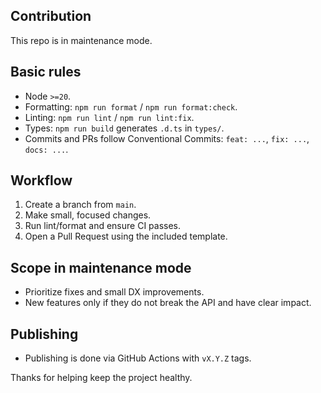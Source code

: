 ## Contribution

This repo is in maintenance mode.

## Basic rules

- Node `>=20`.
- Formatting: `npm run format` / `npm run format:check`.
- Linting: `npm run lint` / `npm run lint:fix`.
- Types: `npm run build` generates `.d.ts` in `types/`.
- Commits and PRs follow Conventional Commits: `feat: ...`, `fix: ...`, `docs: ...`.

## Workflow

1. Create a branch from `main`.
2. Make small, focused changes.
3. Run lint/format and ensure CI passes.
4. Open a Pull Request using the included template.

## Scope in maintenance mode

- Prioritize fixes and small DX improvements.
- New features only if they do not break the API and have clear impact.

## Publishing

- Publishing is done via GitHub Actions with `vX.Y.Z` tags.

Thanks for helping keep the project healthy.
